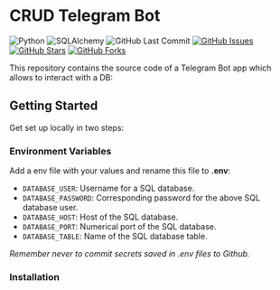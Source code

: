 # CRUD Telegram Bot

![Python](https://img.shields.io/badge/Python-v^3.11-blue.svg?logo=python&longCache=true&logoColor=white&colorB=5e81ac&style=flat-square&colorA=4c566a)
![SQLAlchemy](https://img.shields.io/badge/SQLAlchemy-v^2.0.20-blue.svg?longCache=true&logo=python&style=flat-square&logoColor=white&colorB=5e81ac&colorA=4c566a)
![GitHub Last Commit](https://img.shields.io/github/last-commit/google/skia.svg?style=flat-square&colorA=4c566a&colorB=a3be8c&logo=GitHub)
[![GitHub Issues](https://img.shields.io/github/issues/hackersandslackers/sqlalchemy-tutorial.svg?style=flat-square&colorA=4c566a&logo=GitHub&colorB=ebcb8b)](https://github.com/hackersandslackers/sqlalchemy-tutorial/issues)
[![GitHub Stars](https://img.shields.io/github/stars/hackersandslackers/sqlalchemy-tutorial.svg?style=flat-square&colorA=4c566a&logo=GitHub&colorB=ebcb8b)](https://github.com/hackersandslackers/sqlalchemy-tutorial/stargazers)
[![GitHub Forks](https://img.shields.io/github/forks/hackersandslackers/sqlalchemy-tutorial.svg?style=flat-square&colorA=4c566a&logo=GitHub&colorB=ebcb8b)](https://github.com/hackersandslackers/sqlalchemy-tutorial/network)

This repository contains the source code of a Telegram Bot app which allows to interact with a DB:

## Getting Started

Get set up locally in two steps:

### Environment Variables

Add a env file with your values and rename this file to **.env**:

* `DATABASE_USER`: Username for a SQL database.
* `DATABASE_PASSWORD`: Corresponding password for the above SQL database user.
* `DATABASE_HOST`: Host of the SQL database.
* `DATABASE_PORT`: Numerical port of the SQL database.
* `DATABASE_TABLE`: Name of the SQL database table.

*Remember never to commit secrets saved in .env files to Github.*

### Installation